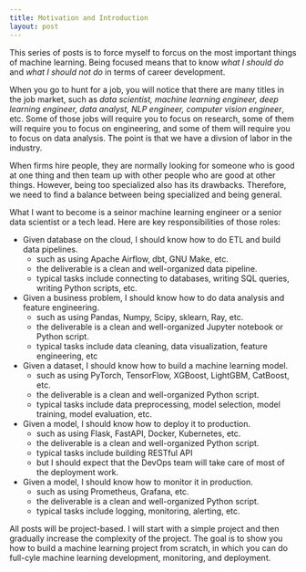 ```yaml
---
title: Motivation and Introduction
layout: post
---
```


<span class="firstcharacter">T</span>his series of posts is to force myself to forcus on the most important things of machine learning. Being focused means that to know _what I should do_ and _what I should not do_ in terms of career development.

When you go to hunt for a job, you will notice that there are many titles in the job market, such as _data scientist, machine learning engineer, deep learning engineer, data analyst, NLP engineer, computer vision engineer_, etc. Some of those jobs will require you to focus on research, some of them will require you to focus on engineering, and some of them will require you to focus on data analysis. The point is that we have a divsion of labor in the industry.

When firms hire people, they are normally looking for someone who is good at one thing and then team up with other people who are good at other things. However, being too specialized also has its drawbacks. Therefore, we need to find a balance between being specialized and being general. 

What I want to become is a <span class="emphasis">seinor machine learning engineer</span> or a <span class="emphasis"> senior data scientist</span> or a <span class="emphasis">tech lead</span>. Here are key responsibilities of those roles:

- Given database on the cloud, I should know how to do ETL and build data pipelines.
    - such as using Apache Airflow, dbt, GNU Make, etc.
    - the deliverable is a clean and well-organized data pipeline.
    - typical tasks include connecting to databases, writing SQL queries, writing Python scripts, etc.
- Given a business problem, I should know how to do data analysis and feature engineering.
    - such as using Pandas, Numpy, Scipy, sklearn, Ray, etc.
    - the deliverable is a clean and well-organized Jupyter notebook or Python script.
    - typical tasks include data cleaning, data visualization, feature engineering, etc
- Given a dataset, I should know how to build a machine learning model.
    - such as using PyTorch, TensorFlow, XGBoost, LightGBM, CatBoost, etc.
    - the deliverable is a clean and well-organized Python script.
    - typical tasks include data preprocessing, model selection, model training, model evaluation, etc.
- Given a model, I should know how to deploy it to production.
    - such as using Flask, FastAPI, Docker, Kubernetes, etc.
    - the deliverable is a clean and well-organized Python script.
    - typical tasks include building RESTful API
    - but I should expect that the DevOps team will take care of most of the deployment work.
- Given a model, I should know how to monitor it in production.
    - such as using Prometheus, Grafana, etc.
    - the deliverable is a clean and well-organized Python script.
    - typical tasks include logging, monitoring, alerting, etc.

All posts will be project-based. I will start with a simple project and then gradually increase the complexity of the project. The goal is to show you how to build a machine learning project from scratch, in which you can do full-cyle machine learning development, monitoring, and deployment.
  